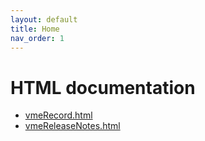 ```yaml
---
layout: default
title: Home
nav_order: 1
---
```



# HTML documentation

* [vmeRecord.html](vmeRecord.md)
* [vmeReleaseNotes.html](vmeReleaseNotes.md)
